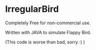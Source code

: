 IrregularBird
=============

Completely Free for non-commercial use.

Written with JAVA to simulate Flappy Bird.

(This code is worse than bad, sorry :) )
